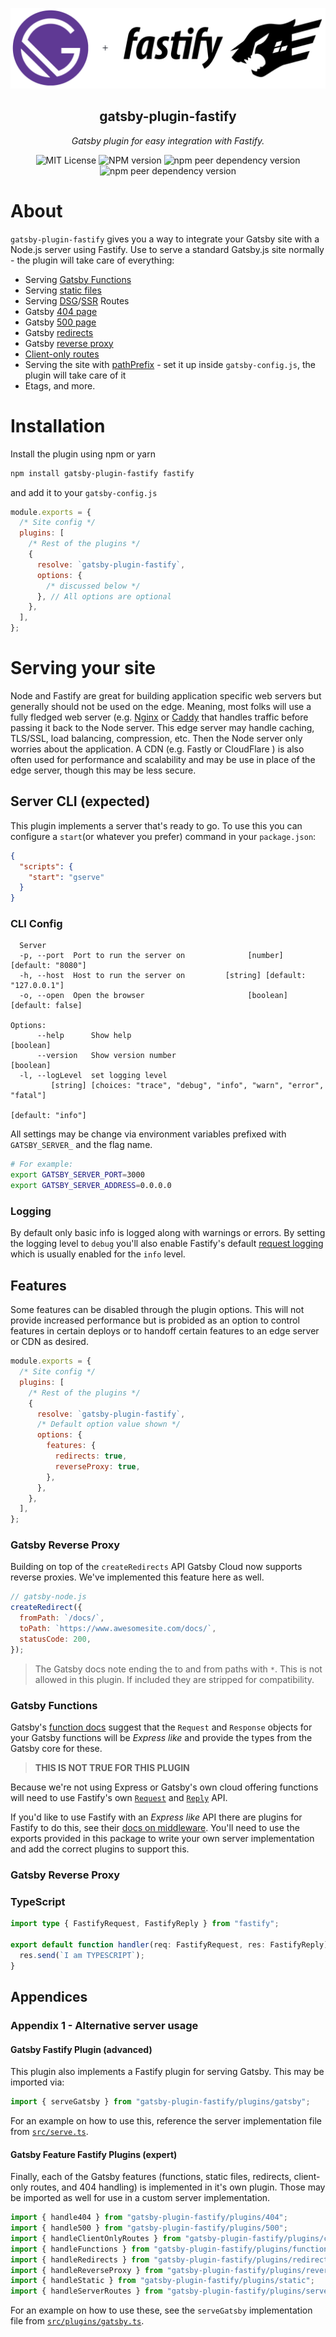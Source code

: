 <p align="center">
  <img src="https://github.com/gatsby-uc/plugins/raw/HEAD/packages/gatsby-plugin-fastify/logo.png" alt="Gatsby + Fastify"/>
</p>
<p align="center">
  <h2 align="center">gatsby-plugin-fastify</h2>
</p>
<p align="center">
  <i>
    Gatsby plugin for easy integration with Fastify.
  </i>
</p>
<p align="center">
  <img alt="MIT License" src="https://img.shields.io/github/license/gatsby-uc/plugins?style=flat-square">
  <img alt="NPM version" src="https://img.shields.io/npm/v/gatsby-plugin-fastify?style=flat-square">
  <img alt="npm peer dependency version" src="https://img.shields.io/npm/dependency-version/gatsby-plugin-fastify/peer/fastify?style=flat-square">
  <img alt="npm peer dependency version" src="https://img.shields.io/npm/dependency-version/gatsby-plugin-fastify/peer/gatsby?style=flat-square">
</p>

# About

`gatsby-plugin-fastify` gives you a way to integrate your Gatsby site with a Node.js server using Fastify. Use to serve a standard Gatsby.js site normally - the plugin will take care of everything:

- Serving [Gatsby Functions](https://www.gatsbyjs.com/docs/reference/functions/)
- Serving [static files](https://www.gatsbyjs.com/docs/caching/#static-files)
- Serving [DSG](https://www.gatsbyjs.com/docs/reference/rendering-options/deferred-static-generation/)/[SSR](https://www.gatsbyjs.com/docs/reference/rendering-options/server-side-rendering/) Routes
- Gatsby [404 page](https://www.gatsbyjs.com/docs/how-to/adding-common-features/add-404-page/)
- Gatsby [500 page](https://www.gatsbyjs.com/docs/how-to/adding-common-features/add-500-page/)
- Gatsby [redirects](https://www.gatsbyjs.com/docs/reference/config-files/actions/#createRedirect)
- Gatsby [reverse proxy](https://support.gatsbyjs.com/hc/en-us/articles/1500003051241-Working-with-Redirects-and-Rewrites)
- [Client-only routes](https://www.gatsbyjs.com/docs/how-to/routing/client-only-routes-and-user-authentication)
- Serving the site with [pathPrefix](https://www.gatsbyjs.com/docs/how-to/previews-deploys-hosting/path-prefix/) - set it up inside `gatsby-config.js`, the plugin will take care of it
- Etags, and more.

# Installation

Install the plugin using npm or yarn

```sh
npm install gatsby-plugin-fastify fastify
```

and add it to your `gatsby-config.js`

```js
module.exports = {
  /* Site config */
  plugins: [
    /* Rest of the plugins */
    {
      resolve: `gatsby-plugin-fastify`,
      options: {
        /* discussed below */
      }, // All options are optional
    },
  ],
};
```

# Serving your site

Node and Fastify are great for building application specific web servers but generally should not be used on the edge. Meaning, most folks will use a fully fledged web server (e.g. [Nginx](https://www.nginx.com/) or [Caddy](https://caddyserver.com/) that handles traffic before passing it back to the Node server. This edge server may handle caching, TLS/SSL, load balancing, compression, etc. Then the Node server only worries about the application. A CDN (e.g. Fastly or CloudFlare ) is also often used for performance and scalability and may be use in place of the edge server, though this may be less secure.

## Server CLI (expected)

This plugin implements a server that's ready to go. To use this you can configure a `start`(or whatever you prefer) command in your `package.json`:

```json
{
  "scripts": {
    "start": "gserve"
  }
}
```

### CLI Config

```
  Server
  -p, --port  Port to run the server on              [number] [default: "8080"]
  -h, --host  Host to run the server on         [string] [default: "127.0.0.1"]
  -o, --open  Open the browser                       [boolean] [default: false]

Options:
      --help      Show help                                           [boolean]
      --version   Show version number                                 [boolean]
  -l, --logLevel  set logging level
         [string] [choices: "trace", "debug", "info", "warn", "error", "fatal"]
                                                              [default: "info"]
```

All settings may be change via environment variables prefixed with `GATSBY_SERVER_` and the flag name.

```sh
# For example:
export GATSBY_SERVER_PORT=3000
export GATSBY_SERVER_ADDRESS=0.0.0.0
```

### Logging

By default only basic info is logged along with warnings or errors. By setting the logging level to `debug` you'll also enable Fastify's default [request logging](https://www.fastify.io/docs/latest/Logging/) which is usually enabled for the `info` level.

## Features

Some features can be disabled through the plugin options. This will not provide increased performance but is probided as an option to control features in certain deploys or to handoff certain features to an edge server or CDN as desired.

```js
module.exports = {
  /* Site config */
  plugins: [
    /* Rest of the plugins */
    {
      resolve: `gatsby-plugin-fastify`,
      /* Default option value shown */
      options: {
        features: {
          redirects: true,
          reverseProxy: true,
        },
      },
    },
  ],
};
```

### Gatsby Reverse Proxy

Building on top of the `createRedirects` API Gatsby Cloud now supports reverse proxies. We've implemented this feature here as well.

```js
// gatsby-node.js
createRedirect({
  fromPath: `/docs/`,
  toPath: `https://www.awesomesite.com/docs/`,
  statusCode: 200,
});
```

> The Gatsby docs note ending the to and from paths with `*`. This is not allowed in this plugin. If included they are stripped for compatibility.

### Gatsby Functions

Gatsby's [function docs](https://www.gatsbyjs.com/docs/reference/functions/getting-started/) suggest that the `Request` and `Response` objects for your Gatsby functions will be _Express like_ and provide the types from the Gatsby core for these.

> **THIS IS NOT TRUE FOR THIS PLUGIN**

Because we're not using Express or Gatsby's own cloud offering functions will need to use Fastify's own [`Request`](https://www.fastify.io/docs/latest/Reference/Request/) and [`Reply`](https://www.fastify.io/docs/latest/Reference/Reply/) API.

If you'd like to use Fastify with an _Express like_ API there are plugins for Fastify to do this, see their [docs on middleware](https://www.fastify.io/docs/latest/Reference/Middleware/). You'll need to use the exports provided in this package to write your own server implementation and add the correct plugins to support this.

### Gatsby Reverse Proxy

### TypeScript

```ts
import type { FastifyRequest, FastifyReply } from "fastify";

export default function handler(req: FastifyRequest, res: FastifyReply) {
  res.send(`I am TYPESCRIPT`);
}
```

## Appendices

### Appendix 1 - Alternative server usage

#### Gatsby Fastify Plugin (advanced)

This plugin also implements a Fastify plugin for serving Gatsby. This may be imported via:

```js
import { serveGatsby } from "gatsby-plugin-fastify/plugins/gatsby";
```

For an example on how to use this, reference the server implementation file from [`src/serve.ts`](https://github.com/gatsby-uc/plugins/tree/main/packages/gatsby-plugin-fastify/src/serve.ts).

#### Gatsby Feature Fastify Plugins (expert)

Finally, each of the Gatsby features (functions, static files, redirects, client-only routes, and 404 handling) is implemented in it's own plugin. Those may be imported as well for use in a custom server implementation.

```js
import { handle404 } from "gatsby-plugin-fastify/plugins/404";
import { handle500 } from "gatsby-plugin-fastify/plugins/500";
import { handleClientOnlyRoutes } from "gatsby-plugin-fastify/plugins/clientRoutes";
import { handleFunctions } from "gatsby-plugin-fastify/plugins/functions";
import { handleRedirects } from "gatsby-plugin-fastify/plugins/redirects";
import { handleReverseProxy } from "gatsby-plugin-fastify/plugins/reverseProxy";
import { handleStatic } from "gatsby-plugin-fastify/plugins/static";
import { handleServerRoutes } from "gatsby-plugin-fastify/plugins/serverRoutes";
```

For an example on how to use these, see the `serveGatsby` implementation file from [`src/plugins/gatsby.ts`](https://github.com/gatsby-uc/plugins/tree/main/packages/gatsby-plugin-fastify/src/plugins/gatsby.ts).
